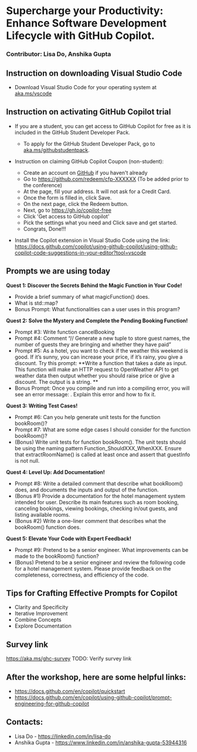 # Supercharge your Productivity: Enhance Software Development Lifecycle with GitHub Copilot.
### Contributor: Lisa Do, Anshika Gupta

## Instruction on downloading Visual Studio Code
- Download Visual Studio Code for your operating system at [aka.ms/vscode](https://aka.ms/vscode)

## Instruction on activating GitHub Copilot trial
- If you are a student, you can get access to GitHub Copilot for free as it is included in the GitHub Student Developer Pack.
    - To apply for the GitHub Student Developer Pack, go to [aka.ms/githubstudentpack](https://aka.ms/githubstudentpack).
 
- Instruction on claiming GitHub Copilot Coupon (non-student):
    - Create an account on [GitHub](https://github.com/) if you haven't already
    - Go to https://github.com/redeem/cfp-XXXXXX (To be added prior to the conference)
    - At the page, fill your address. It will not ask for a Credit Card.
    - Once the form is filled in, click Save.
    - On the next page, click the Redeem button.
    - Next, go to https://gh.io/copilot-free
    - Click 'Get access to GitHub copilot'
    - Pick the settings what you need and Click save and get started.
    - Congrats, Done!!! 

- Install the Copilot extension in Visual Studio Code using the link: https://docs.github.com/copilot/using-github-copilot/using-github-copilot-code-suggestions-in-your-editor?tool=vscode

## Prompts we are using today
**Quest 1: Discover the Secrets Behind the Magic Function in Your Code!**
- Provide a brief summary of what magicFunction() does.
- What is std::map?
- Bonus Prompt: What functionalities can a user uses in this program?

**Quest 2: Solve the Mystery and Complete the Pending Booking Function!**
- Prompt #3: Write function cancelBooking
- Prompt #4: Comment “// Generate a new tuple to store guest names, the number of guests they are bringing and whether they have paid”
- Prompt #5: As a hotel, you want to check if the weather this weekend is good. If it’s sunny, you can increase your price, if it’s rainy, you give a discount. 
Try this prompt: 
**Write a function that takes a date as input. This function will make an HTTP request to OpenWeather API to get weather data then output whether you should raise price or give a discount. The output is a string. **
- Bonus Prompt: Once you compile and run into a compiling error, you will see an error message: <error details>. Explain this error and how to fix it.

**Quest 3: Writing Test Cases!**
- Prompt #6: Can you help generate unit tests for the function bookRoom()?
- Prompt #7: What are some edge cases I should consider for the function bookRoom()?
- (Bonus) Write unit tests for function bookRoom(). The unit tests should be using the naming pattern Function_ShouldXXX_WhenXXX. Ensure that extractRoomName() is called at least once and assert that guestInfo is not null.
  
**Quest 4: Level Up: Add Documentation!**
- Prompt #8: Write a detailed comment that describe what bookRoom() does, and documents the inputs and output of the function.
- (Bonus #1) Provide a documentation for the hotel management system intended for user. Describe its main features such as room booking, canceling bookings, viewing bookings, checking in/out guests, and listing available rooms.
- (Bonus #2) Write a one-liner comment that describes what the bookRoom() function does.

**Quest 5: Elevate Your Code with Expert Feedback!**
- Prompt #9: Pretend to be a senior engineer. What improvements can be made to the bookRoom() function?
- (Bonus) Pretend to be a senior engineer and review the following code for a hotel management system. Please provide feedback on the completeness, correctness, and efficiency of the code.

## Tips for Crafting Effective Prompts for Copilot
- Clarity and Specificity
- Iterative Improvement
- Combine Concepts
- Explore Documentation


## Survey link
https://aka.ms/ghc-survey
TODO: Verify survey link

## After the workshop, here are some helpful links: 
- https://docs.github.com/en/copilot/quickstart
- https://docs.github.com/en/copilot/using-github-copilot/prompt-engineering-for-github-copilot

## Contacts: 
- Lisa Do -  https://linkedin.com/in/lisa-do
- Anshika Gupta - https://www.linkedin.com/in/anshika-gupta-53944316

